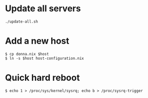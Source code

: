 # Update all servers

```
./update-all.sh
```

# Add a new host

```console
$ cp donna.nix $host
$ ln -s $host host-configuration.nix
```

# Quick hard reboot

```console
$ echo 1 > /proc/sys/kernel/sysrq; echo b > /proc/sysrq-trigger
```
